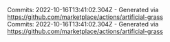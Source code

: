 Commits: 2022-10-16T13:41:02.304Z - Generated via https://github.com/marketplace/actions/artificial-grass
<br>
Commits: 2022-10-16T13:41:02.304Z - Generated via https://github.com/marketplace/actions/artificial-grass
<br>
